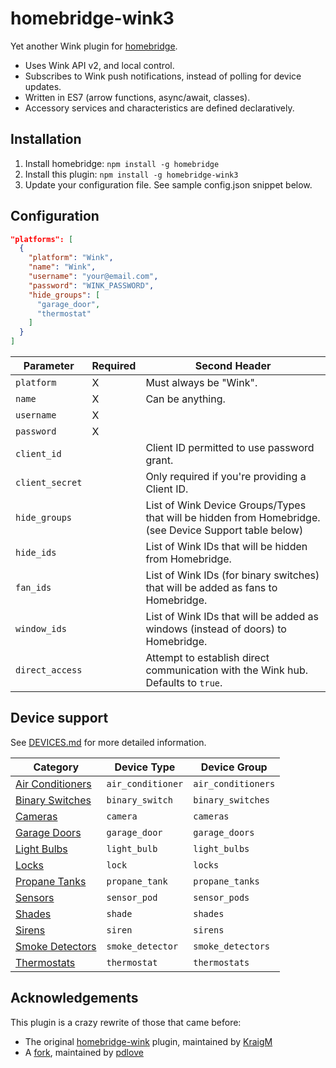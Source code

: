 # homebridge-wink3

Yet another Wink plugin for [homebridge](https://github.com/nfarina/homebridge).

* Uses Wink API v2, and local control.
* Subscribes to Wink push notifications, instead of polling for device updates.
* Written in ES7 (arrow functions, async/await, classes).
* Accessory services and characteristics are defined declaratively.

## Installation

1. Install homebridge: `npm install -g homebridge`
2. Install this plugin: `npm install -g homebridge-wink3`
3. Update your configuration file. See sample config.json snippet below.

## Configuration

```json
"platforms": [
  {
    "platform": "Wink",
    "name": "Wink",
    "username": "your@email.com",
    "password": "WINK_PASSWORD",
    "hide_groups": [
      "garage_door",
      "thermostat"
    ]
  }
]
```

| Parameter       | Required | Second Header                                  |
| --------------- | -------- | ---------------------------------------------- |
| `platform`      | X        | Must always be "Wink".                         |
| `name`          | X        | Can be anything.                               |
| `username`      | X        |                                                |
| `password`      | X        |                                                |
| `client_id`     |          | Client ID permitted to use password grant.     |
| `client_secret` |          | Only required if you're providing a Client ID. |
| `hide_groups`   |          | List of Wink Device Groups/Types that will be hidden from Homebridge. (see Device Support table below) |
| `hide_ids`      |          | List of Wink IDs that will be hidden from Homebridge. |
| `fan_ids`       |          | List of Wink IDs (for binary switches) that will be added as fans to Homebridge. |
| `window_ids`    |          | List of Wink IDs that will be added as windows (instead of doors) to Homebridge. |
| `direct_access` |          | Attempt to establish direct communication with the Wink hub. Defaults to `true`. |

## Device support

See [DEVICES.md](DEVICES.md) for more detailed information.

| Category                                        | Device Type       | Device Group       |
|-------------------------------------------------|-------------------|--------------------|
| [Air Conditioners](DEVICES.md#air-conditioners) | `air_conditioner` | `air_conditioners` |
| [Binary Switches](DEVICES.md#binary-switches)   | `binary_switch`   | `binary_switches`  |
| [Cameras](DEVICES.md#cameras)                   | `camera`          | `cameras`          |
| [Garage Doors](DEVICES.md#garage-doors)         | `garage_door`     | `garage_doors`     |
| [Light Bulbs](DEVICES.md#light-bulbs)           | `light_bulb`      | `light_bulbs`      |
| [Locks](DEVICES.md#locks)                       | `lock`            | `locks`            |
| [Propane Tanks](DEVICES.md#propane-tanks)       | `propane_tank`    | `propane_tanks`    |
| [Sensors](DEVICES.md#sensors)                   | `sensor_pod`      | `sensor_pods`      |
| [Shades](DEVICES.md#shades)                     | `shade`           | `shades`           |
| [Sirens](DEVICES.md#sirens)                     | `siren`           | `sirens`           |
| [Smoke Detectors](DEVICES.md#smoke-detectors)   | `smoke_detector`  | `smoke_detectors`  |
| [Thermostats](DEVICES.md#thermostats)           | `thermostat`      | `thermostats`      |

## Acknowledgements

This plugin is a crazy rewrite of those that came before:

* The original [homebridge-wink](https://github.com/KraigM/homebridge-wink) plugin, maintained by [KraigM](https://github.com/KraigM)
* A [fork](https://github.com/pdlove/homebridge-wink), maintained by [pdlove](https://github.com/pdlove)
